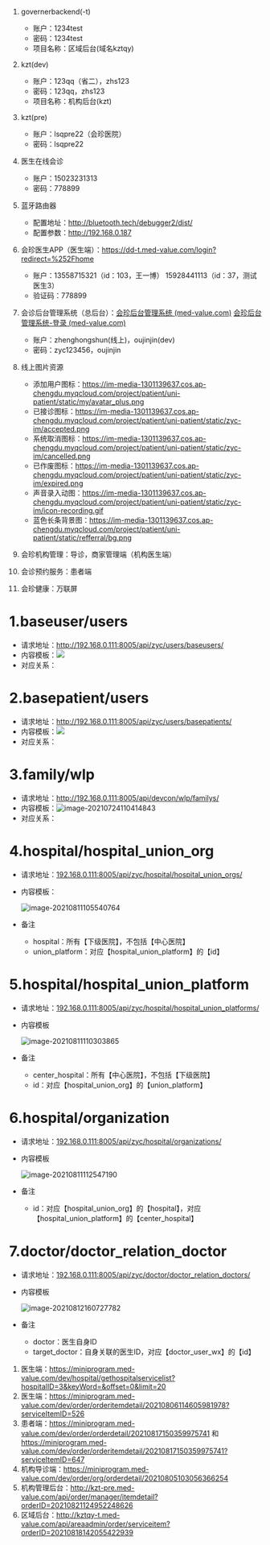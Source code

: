1. governerbackend(-t)
   - 账户：1234test
   - 密码：1234test
   - 项目名称：区域后台(域名kztqy)
   
2. kzt(dev)
   - 账户：123qq（省二），zhs123
   - 密码：123qq，zhs123
   - 项目名称：机构后台(kzt)
   
3. kzt(pre)
   - 账户：lsqpre22（会珍医院）
   - 密码：lsqpre22

4. 医生在线会诊
   - 账户：15023231313
   - 密码：778899

5. 蓝牙路由器
   - 配置地址：http://bluetooth.tech/debugger2/dist/
   - 配置参数：http://192.168.0.187

6. 会珍医生APP（医生端）：https://dd-t.med-value.com/login?redirect=%252Fhome
   - 账户：13558715321（id：103，王一博）	15928441113（id：37，测试医生3）
   - 验证码：778899

7. 会诊后台管理系统（总后台）：[会珍后台管理系统 (med-value.com)](https://console.med-value.com/adminpro/)        [会珍后台管理系统-登录 (med-value.com)](http://console-dev.med-value.com/admindev/login/?next=/admindev/)
   - 账户：zhenghongshun(线上)，oujinjin(dev)
   - 密码：zyc123456，oujinjin

8. 线上图片资源
   - 添加用户图标：https://im-media-1301139637.cos.ap-chengdu.myqcloud.com/project/patient/uni-patient/static/my/avatar_plus.png
   - 已接诊图标：https://im-media-1301139637.cos.ap-chengdu.myqcloud.com/project/patient/uni-patient/static/zyc-im/accepted.png
   - 系统取消图标：https://im-media-1301139637.cos.ap-chengdu.myqcloud.com/project/patient/uni-patient/static/zyc-im/cancelled.png
   - 已作废图标：https://im-media-1301139637.cos.ap-chengdu.myqcloud.com/project/patient/uni-patient/static/zyc-im/expired.png
   - 声音录入动图：https://im-media-1301139637.cos.ap-chengdu.myqcloud.com/project/patient/uni-patient/static/zyc-im/icon-recording.gif
   - 蓝色长条背景图：https://im-media-1301139637.cos.ap-chengdu.myqcloud.com/project/patient/uni-patient/static/refferral/bg.png

9. 会珍机构管理：导诊，商家管理端（机构医生端）
10. 会诊预约服务：患者端
11. 会珍健康：万联屏







# 1.baseuser/users

- 请求地址：http://192.168.0.111:8005/api/zyc/users/baseusers/
- 内容模板：![](C:\Users\zyc\Pictures\baseuser.jpg)
- 对应关系：

# 2.basepatient/users

- 请求地址：http://192.168.0.111:8005/api/zyc/users/basepatients/
- 内容模板：<img src="C:\Users\zyc\Pictures\basepatient.jpg"  />
- 对应关系：

# 3.family/wlp

- 请求地址：http://192.168.0.111:8005/api/devcon/wlp/familys/
- 内容模板：![image-20210724110414843](C:\Users\zyc\AppData\Roaming\Typora\typora-user-images\image-20210724110414843.png)
- 对应关系：

# 4.hospital/hospital_union_org

- 请求地址：[192.168.0.111:8005/api/zyc/hospital/hospital_union_orgs/](http://192.168.0.111:8005/api/zyc/hospital/hospital_union_orgs/)

- 内容模板：

  ![image-20210811105540764](C:\Users\zyc\AppData\Roaming\Typora\typora-user-images\image-20210811105540764.png)

- 备注

  - hospital：所有【下级医院】，不包括【中心医院】
  - union_platform：对应【hospital_union_platform】的【id】

# 5.hospital/hospital_union_platform

- 请求地址：[192.168.0.111:8005/api/zyc/hospital/hospital_union_platforms/](http://192.168.0.111:8005/api/zyc/hospital/hospital_union_platforms/)

- 内容模板

  ![image-20210811110303865](C:\Users\zyc\AppData\Roaming\Typora\typora-user-images\image-20210811110303865.png)

- 备注

  - center_hospital：所有【中心医院】，不包括【下级医院】
  - id：对应【hospital_union_org】的【union_platform】

# 6.hospital/organization

- 请求地址：[192.168.0.111:8005/api/zyc/hospital/organizations/](http://192.168.0.111:8005/api/zyc/hospital/organizations/)

- 内容模板

  ![image-20210811112547190](C:\Users\zyc\AppData\Roaming\Typora\typora-user-images\image-20210811112547190.png)

- 备注

  - id：对应【hospital_union_org】的【hospital】，对应【hospital_union_platform】的【center_hospital】

# 7.doctor/doctor_relation_doctor

- 请求地址：[192.168.0.111:8005/api/zyc/doctor/doctor_relation_doctors/](http://192.168.0.111:8005/api/zyc/doctor/doctor_relation_doctors/)

- 内容模板

  ![image-20210812160727782](C:\Users\zyc\AppData\Roaming\Typora\typora-user-images\image-20210812160727782.png)

- 备注

  - doctor：医生自身ID
  - target_doctor：自身关联的医生ID，对应【doctor_user_wx】的【id】





1. 医生端：https://miniprogram.med-value.com/dev/hospital/gethospitalservicelist?hospitalID=3&keyWord=&offset=0&limit=20
2. 医生端：https://miniprogram.med-value.com/dev/order/orderitemdetail/20210806114605981978?serviceItemID=526
3. 患者端：https://miniprogram.med-value.com/dev/order/orderdetail/20210817150359975741      和       https://miniprogram.med-value.com/dev/order/orderitemdetail/20210817150359975741?serviceItemID=647
4. 机构导诊端：https://miniprogram.med-value.com/dev/order/org/orderdetail/20210805103056366254
5. 机构管理后台：http://kzt-pre.med-value.com/api/order/manager/itemdetail?orderID=20210821124952248626
6. 区域后台：http://kztqy-t.med-value.com/api/areaadmin/order/serviceitem?orderID=20210818142055422939
